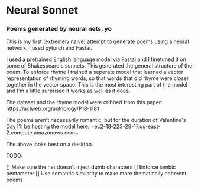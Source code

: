 # Neural Sonnet

### Poems generated by neural nets, yo

This is my first (extremely naive) attempt to generate poems using a neural network. I used pytorch and Fastai.

I used a pretrained English language model via Fastai and I finetuned it on some of Shakespeare's sonnets. This generated the general structure of the poem. To enforce rhyme I trained a seperate model that learned a vector representation of rhyming words, so that words that did rhyme were closer together in the vector space. This is the most interesting part of the model and I'm a little surprised it works as well as it does.

The dataset and the rhyme model were cribbed from this paper: https://aclweb.org/anthology/P18-1181

The poems aren't necessarily romantic, but for the duration of Valentine's Day I'll be hosting the model here: ~ec2-18-223-29-17.us-east-2.compute.amazonaws.com~

The above looks best on a desktop.

TODO:

[] Make sure the net doesn't inject dumb characters
[] Enforce iambic pentameter
[] Use semantic similarity to make more thematically coherent poems
